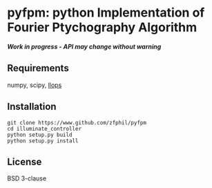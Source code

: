 # pyfpm: python Implementation of Fourier Ptychography Algorithm
***Work in progress - API may change without warning***

## Requirements
numpy, scipy, [llops](http://www.github.com/zfphil/llops)

## Installation
```shell
git clone https://www.github.com/zfphil/pyfpm
cd illuminate_controller
python setup.py build
python setup.py install
```

## License
BSD 3-clause
